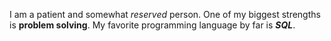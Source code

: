 I am a patient and somewhat *reserved* person. One of my biggest strengths is **problem solving**. My favorite programming language by far is ***SQL***. 

